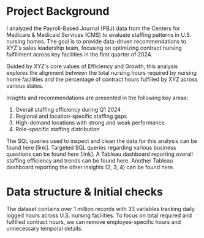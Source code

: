 # Project Background

I analyzed the Payroll-Based Journal (PBJ) data from the Centers for Medicare & Medicaid Services (CMS) to evaluate staffing patterns in U.S. nursing homes. The goal is to provide data-driven recommendations to XYZ's sales leadership team, focusing on optimizing contract nursing fulfillment across key facilities in the first quarter of 2024.

Guided by XYZ's core values of Efficiency and Growth, this analysis explores the alignment between the total nursing hours required by nursing home facilities and the percentage of contract hours fulfilled by XYZ across various states.

Insights and recommendations are presented in the following key areas:

1. Overall staffing efficiency during Q1 2024
2. Regional and location-specific staffing gaps
3. High-demand locations with strong and weak performance
4. Role-specific staffing distribution

The SQL queries used to inspect and clean the data for this analysis can be found here [link].
Targeted SQL queries regarding various business questions can be found here [link].
A Tableau dashboard reporting overall staffing efficiency and trends can be found here.
Another Tableau dashboard reporting the other insights (2, 3, 4) can be found here. 

# Data structure & Initial checks

The dataset contains over 1 million records with 33 variables tracking daily logged hours across U.S. nursing facilities. To focus on total required and fulfilled contract hours, we can remove employee-specific hours and unnecessary temporal details.



